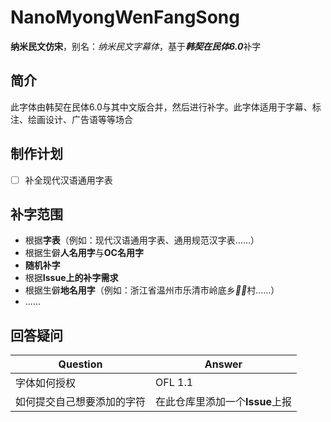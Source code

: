 # NanoMyongWenFangSong
**纳米民文仿宋**，别名：*纳米民文字幕体*，基于***韩契在民体6.0***补字

## 简介
此字体由韩契在民体6.0与其中文版合并，然后进行补字。此字体适用于字幕、标注、绘画设计、广告语等等场合

## 制作计划
  - [ ] 补全现代汉语通用字表

## 补字范围
  - 根据**字表**（例如：现代汉语通用字表、通用规范汉字表……）
  - 根据生僻**人名用字**与**OC名用字**
  - **随机补字**
  - 根据**Issue上的补字需求**
  - 根据生僻**地名用字**（例如：浙江省温州市乐清市岭底乡***𡺬崪***村……）
  - ......

## 回答疑问
|Question|Answer|
|-|-|
|字体如何授权|OFL 1.1|
|如何提交自己想要添加的字符|在此仓库里添加一个**Issue**上报|
